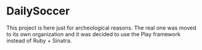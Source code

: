 DailySoccer
===========

This project is here just for archeological reasons. The real one was moved to its own organization and it was decided to use the Play framework instead of Ruby + Sinatra.

